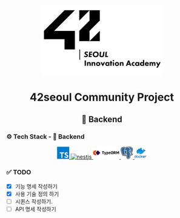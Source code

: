 <p align="center" >
  <a href="http://42seoul.kr/">
    <img src="./docs/image/logo42.svg" width="320" alt="42Seoul logo" />
  </a>
</p>
<h1 align="center" >42seoul Community Project</h1>
<h2 align="center" >🚀 Backend</h2>

### ⚙️ Tech Stack - 🚀 Backend

<div align="center" >
  <a href="https://www.typescriptlang.org/">
      <img src="https://raw.githubusercontent.com/github/explore/80688e429a7d4ef2fca1e82350fe8e3517d3494d/topics/typescript/typescript.png" height="32" alt="typescript"/>
  </a>
  <a href="https://nestjs.com/">
    <img src="https://docs.nestjs.com/assets/logo-small.svg" height="32" alt="nestjs"/>
  </a>
  <a href="https://typeorm.io/">
    <img src="https://raw.githubusercontent.com/typeorm/typeorm/master/resources/logo_big.png" height="32" alt="typeorm"/>
  </a>
  <a href="https://www.postgresql.org/">
    <img src="https://raw.githubusercontent.com/github/explore/80688e429a7d4ef2fca1e82350fe8e3517d3494d/topics/postgresql/postgresql.png" height="32" alt="postgresql"/>
  </a>
  <a href="https://www.docker.com/">
    <img src="https://raw.githubusercontent.com/github/explore/80688e429a7d4ef2fca1e82350fe8e3517d3494d/topics/docker/docker.png" height="32" alt="docker"/>
  </a>
</div>

### ✅ TODO

- [x] 기능 명세 작성하기
- [x] 사용 기술 정의 하기
- [ ] 시퀸스 작성하기.
- [ ] API 명세 작성하기
